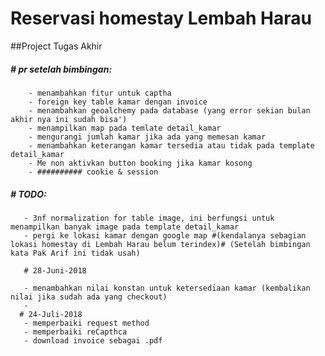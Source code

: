 # Reservasi homestay Lembah Harau
##Project Tugas Akhir

##### # pr setelah bimbingan:
        - menambahkan fitur untuk captha
        - foreign key table kamar dengan invoice
        - menambahkan geoalchemy pada database (yang error sekian bulan akhir nya ini sudah bisa')
        - menampilkan map pada temlate detail_kamar
        - mengurangi jumlah kamar jika ada yang memesan kamar
        - menambahkan keterangan kamar tersedia atau tidak pada template detail_kamar
        - Me non aktivkan button booking jika kamar kosong
        - ########## cookie & session  

##### # TODO:
       - 3nf normalization for table image, ini berfungsi untuk menampilkan banyak image pada template detail_kamar
       - pergi ke lokasi kamar dengan google map #(kendalanya sebagian lokasi homestay di Lembah Harau belum terindex)# (Setelah bimbingan kata Pak Arif ini tidak usah)
       
       # 28-Juni-2018
       
       - menambahkan nilai konstan untuk ketersediaan kamar (kembalikan nilai jika sudah ada yang checkout)
       -
      # 24-Juli-2018
       - memperbaiki request method
       - memperbaiki reCapthca
       - download invoice sebagai .pdf 